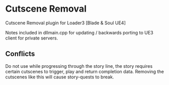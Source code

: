# Cutscene Removal
Cutscene Removal plugin for Loader3 [Blade &amp; Soul UE4]

Notes included in dllmain.cpp for updating / backwards porting to UE3 client for private servers.


## Conflicts
Do not use while progressing through the story line, the story requires certain cutscenes to trigger, play and return completion data. Removing the cutscenes like this will cause story-quests to break.
